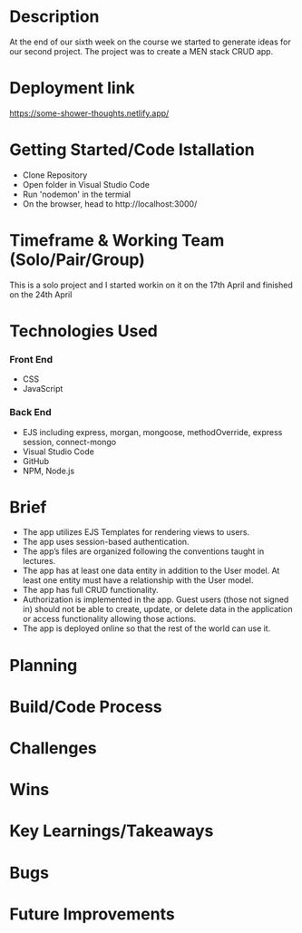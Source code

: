# Description

At the end of our sixth week on the course we started to generate ideas for our second project. The project was to create a MEN stack CRUD app. 

# Deployment link

https://some-shower-thoughts.netlify.app/

# Getting Started/Code Istallation

  - Clone Repository
  - Open folder in Visual Studio Code
  - Run 'nodemon' in the termial
  - On the browser, head to http://localhost:3000/

# Timeframe & Working Team (Solo/Pair/Group)

This is a solo project and I started workin on it on the 17th April and finished on the 24th April

# Technologies Used

### Front End

  - CSS
  - JavaScript

### Back End

  - EJS including express, morgan, mongoose, methodOverride, express session, connect-mongo
  - Visual Studio Code
  - GitHub
  - NPM, Node.js

# Brief

- The app utilizes EJS Templates for rendering views to users.
- The app uses session-based authentication.
- The app’s files are organized following the conventions taught in lectures.
- The app has at least one data entity in addition to the User model. At least one entity must have a relationship with the User model.
- The app has full CRUD functionality.
- Authorization is implemented in the app. Guest users (those not signed in) should not be able to create, update, or delete data in the application or access functionality allowing those actions.
- The app is deployed online so that the rest of the world can use it.

# Planning

# Build/Code Process

# Challenges

# Wins

# Key Learnings/Takeaways

# Bugs

# Future Improvements

